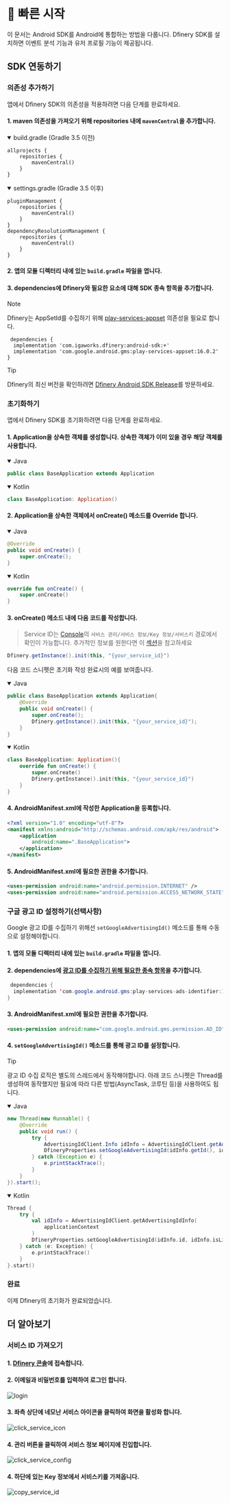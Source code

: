 # 👋 빠른 시작

이 문서는 Android SDK를 Android에 통합하는 방법을 다룹니다. Dfinery SDK를 설치하면 이벤트 분석 기능과 유저 프로필 기능이 제공됩니다.

## SDK 연동하기

### 의존성 추가하기
앱에서 Dfinery SDK의 의존성을 적용하려면 다음 단계를 완료하세요.
 
#### 1. maven 의존성을 가져오기 위해 repositories 내에 `mavenCentral`을 추가합니다. 

<details open>
  <summary>build.gradle (Gradle 3.5 이전)</summary>

```
allprojects {
    repositories {
        mavenCentral()
    }
}
```
</details>
<details open>
  <summary>settings.gradle (Gradle 3.5 이후)</summary>

```
pluginManagement {
    repositories {
        mavenCentral()
    }
}
dependencyResolutionManagement {
    repositories {
        mavenCentral()
    }
}
```

</details>

#### 2. 앱의 모듈 디렉터리 내에 있는 `build.gradle` 파일을 엽니다.
#### 3. dependencies에 Dfinery와 필요한 요소에 대해 SDK 종속 항목을 추가합니다.

> [!NOTE]
> Dfinery는 AppSetId를 수집하기 위해 [play-services-appset](https://developer.android.com/training/articles/app-set-id) 의존성을 필요로 합니다. 

```
 dependencies {
  implementation 'com.igaworks.dfinery:android-sdk:+'
  implementation 'com.google.android.gms:play-services-appset:16.0.2'
}
```

> [!TIP]
> Dfinery의 최신 버전을 확인하려면 [Dfinery Android SDK Release](https://github.com/IGAWorksDev/dfinery-android-sdk/releases)를 방문하세요.

### 초기화하기
앱에서 Dfinery SDK를 초기화하려면 다음 단계를 완료하세요.

#### 1. Application을 상속한 객체를 생성합니다. 상속한 객체가 이미 있을 경우 해당 객체를 사용합니다.

<details open>
  <summary>Java</summary>

```java
public class BaseApplication extends Application
```

</details>

<details open>
  <summary>Kotlin</summary>

```kotlin
class BaseApplication: Application()
```

</details>

#### 2. Application을 상속한 객체에서 onCreate() 메소드를 Override 합니다.

<details open>
  <summary>Java</summary>

```java
@Override
public void onCreate() {
    super.onCreate();
}
```

</details>

<details open>
  <summary>Kotlin</summary>

```kotlin
override fun onCreate() {
    super.onCreate()
}
```

</details>

#### 3. onCreate() 메소드 내에 다음 코드를 작성합니다.

> Service ID는 [Console](https://dev-cdp.dfinery.io/)의 `서비스 관리/서비스 정보/Key 정보/서비스키` 경로에서 확인이 가능합니다. 추가적인 정보를 원한다면 이 [섹션](#서비스-id-가져오기)을 참고하세요 

```java
Dfinery.getInstance().init(this, "{your_service_id}")
```
다음 코드 스니펫은 초기화 작성 완료시의 예를 보여줍니다.

<details open>
  <summary>Java</summary>


```java
public class BaseApplication extends Application{
    @Override
    public void onCreate() {
        super.onCreate();
        Dfinery.getInstance().init(this, "{your_service_id}");
    }
}
```

</details>

<details open>
  <summary>Kotlin</summary>

```kotlin
class BaseApplication: Application(){
    override fun onCreate() {
        super.onCreate()
        Dfinery.getInstance().init(this, "{your_service_id}")
    }
}
```
</details>

#### 4. AndroidManifest.xml에 작성한 Application을 등록합니다.

```xml
<?xml version="1.0" encoding="utf-8"?>
<manifest xmlns:android="http://schemas.android.com/apk/res/android">
    <application
        android:name=".BaseApplication">
    </application>
</manifest>
```

#### 5. AndroidManifest.xml에 필요한 권한을 추가합니다.
```xml
<uses-permission android:name="android.permission.INTERNET" />
<uses-permission android:name="android.permission.ACCESS_NETWORK_STATE" />
```

### 구글 광고 ID 설정하기(선택사항)
Google 광고 ID를 수집하기 위해선 `setGoogleAdvertisingId()` 메소드를 통해 수동으로 설정해야합니다.

#### 1. 앱의 모듈 디렉터리 내에 있는 `build.gradle` 파일을 엽니다.
#### 2. dependencies에 [광고 ID를 수집하기 위해 필요한 종속 항목](https://developers.google.com/android/guides/setup)을 추가합니다.

```java
 dependencies {
  implementation 'com.google.android.gms:play-services-ads-identifier:18.0.1'
}
```

#### 3. AndroidManifest.xml에 필요한 권한을 추가합니다.
```xml
<uses-permission android:name="com.google.android.gms.permission.AD_ID" />
```

#### 4. `setGoogleAdvertisingId()` 메소드를 통해 광고 ID를 설정합니다.

> [!TIP]
> 광고 ID 수집 로직은 별도의 스레드에서 동작해야합니다. 아래 코드 스니펫은 Thread를 생성하여 동작했지만 필요에 따라 다른 방법(AsyncTask, 코루틴 등)을 사용하여도 됩니다.


<details open>
  <summary>Java</summary>


```java
new Thread(new Runnable() {
    @Override
    public void run() {
        try {
            AdvertisingIdClient.Info idInfo = AdvertisingIdClient.getAdvertisingIdInfo(getApplicationContext());
            DfineryProperties.setGoogleAdvertisingId(idInfo.getId(), idInfo.isLimitAdTrackingEnabled());
        } catch (Exception e) {
            e.printStackTrace();
        }
    }
}).start();
```

</details>

<details open>
  <summary>Kotlin</summary>

```kotlin
Thread {
    try {
        val idInfo = AdvertisingIdClient.getAdvertisingIdInfo(
            applicationContext
        )
        DfineryProperties.setGoogleAdvertisingId(idInfo.id, idInfo.isLimitAdTrackingEnabled)
    } catch (e: Exception) {
        e.printStackTrace()
    }
}.start()
```
</details>

### 완료
이제 Dfinery의 초기화가 완료되었습니다. 

## 더 알아보기

### 서비스 ID 가져오기

#### 1. [Dfinery 콘솔](https://dev-cdp.dfinery.io/login)에 접속합니다.
#### 2. 이메일과 비밀번호를 입력하여 로그인 합니다. 
![login](../../assets/integration_1.png)
#### 3. 좌측 상단에 네모난 서비스 아이콘을 클릭하여 화면을 활성화 합니다.
![click_service_icon](../../assets/integration_3.png)
#### 4. 관리 버튼을 클릭하여 서비스 정보 페이지에 진입합니다.
![click_service_config](../../assets/integration_2.png)
#### 4. 하단에 있는 Key 정보에서 서비스키를 가져옵니다.
![copy_service_id](../../assets/integration_4.png)